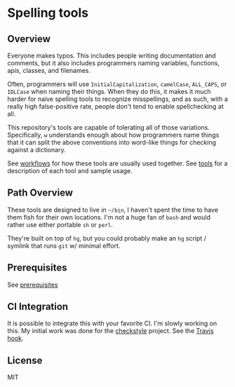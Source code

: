 # Spelling tools

## Overview

Everyone makes typos. This includes people writing documentation and comments,
but it also includes programmers naming variables, functions, apis, classes,
and filenames.

Often, programmers will use `InitialCapitalization`, `camelCase`,
`ALL_CAPS`, or `IDLCase` when naming their things. When they do this, it makes
it much harder for naive spelling tools to recognize misspellings, and as such,
with a really high false-positive rate, people don't tend to enable spellchecking
at all.

This repository's tools are capable of tolerating all of those variations.
Specifically, `w` understands enough about how programmers name things that it
can split the above conventions into word-like things for checking against a
dictionary.

See [workflows](workflows.md) for how these tools are usually used
together.
See [tools](tools.md) for a description of each tool and sample usage.

## Path Overview
These tools are designed to live in `~/bin`, I haven't spent the time to have
them fish for their own locations. I'm not a huge fan of `bash` and would rather
use either portable `sh` or `perl`.

They're built on top of `hg`, but you could probably make an `hg`
script / symlink that runs `git` w/ minimal effort.

## Prerequisites

See [prerequisites](prerequisites.md)

## CI Integration
It is possible to integrate this with your favorite CI. I'm slowly working on this.
My initial work was done for the [checkstyle](https://github.com/checkstyle/checkstyle/) project.
See the [Travis hook](https://github.com/checkstyle/checkstyle/blob/master/.ci/test-spelling-unknown-words.sh).

## License

MIT
